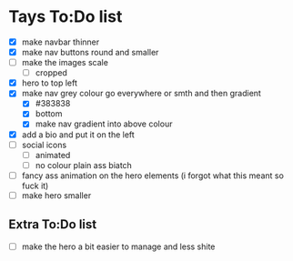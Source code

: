 # Tays To:Do list

- [x] make navbar thinner
- [x] make nav buttons round and smaller
- [ ] make the images scale
  - [ ] cropped
- [x] hero to top left
- [x] make nav grey colour go everywhere or smth and then gradient
  - [x] #383838
  - [x] bottom
  - [x] make nav gradient into above colour
- [x] add a bio and put it on the left
- [ ] social icons
  - [ ] animated
  - [ ] no colour plain ass biatch
- [ ] fancy ass animation on the hero elements (i forgot what this meant so fuck it)
- [ ] make hero smaller

## Extra To:Do list

- [ ] make the hero a bit easier to manage and less shite
